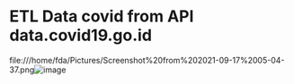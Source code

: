 # **ETL Data covid from API data.covid19.go.id**

file:///home/fda/Pictures/Screenshot%20from%202021-09-17%2005-04-37.png![image](https://user-images.githubusercontent.com/55681442/133692197-f1e41db1-8023-421e-9685-76c42dff109a.png)

